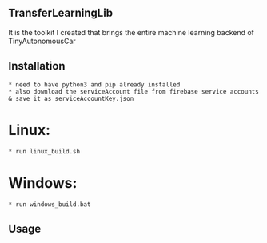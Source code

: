 ## TransferLearningLib

It is the toolkit I created that brings the entire machine learning backend of TinyAutonomousCar

## Installation
    * need to have python3 and pip already installed
    * also download the serviceAccount file from firebase service accounts & save it as serviceAccountKey.json

# Linux:
    * run linux_build.sh

# Windows:
    * run windows_build.bat

## Usage
